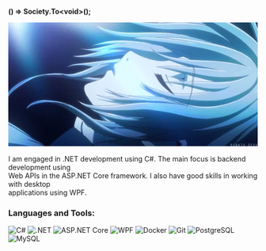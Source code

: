 **() => Society.To&lt;void&gt;();**

<body>
     <div>
        <img src="48db431f657fda889392d82d188211d5.gif" width="580px" height="250px" alt="About Me">
    </div>
    <p>
        I am engaged in .NET development using C#. The main focus is backend development using<br> 
         Web APIs in the ASP.NET Core framework. I also have good skills in working with desktop<br>  
         applications using WPF.
    </p>
</body>

### Languages and Tools:
![C#](https://img.shields.io/badge/-C%23-090909?style=for-the-badge&logo=c-sharp&logoColor=white)
![.NET](https://img.shields.io/badge/-.NET-090909?style=for-the-badge&logo=dotnet)
![ASP.NET Core](https://img.shields.io/badge/-ASP.NET_Core-090909?style=for-the-badge)
![WPF](https://img.shields.io/badge/-WPF-090909?style=for-the-badge&logo=dotnet)
![Docker](https://img.shields.io/badge/-Docker-090909?style=for-the-badge&logo=docker)
![Git](https://img.shields.io/badge/-Git-090909?style=for-the-badge&logo=git)
![PostgreSQL](https://img.shields.io/badge/-PostgreSQL-090909?style=for-the-badge&logo=postgresql)
![MySQL](https://img.shields.io/badge/-MySQL-090909?style=for-the-badge&logo=mysql)
